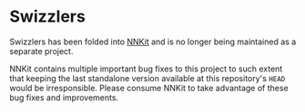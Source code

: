 Swizzlers
=========

Swizzlers has been folded into [NNKit](https://github.com/numist/NNKit) and is no longer being maintained as a separate project.

NNKit contains multiple important bug fixes to this project to such extent that keeping the last standalone version available at this repository's `HEAD` would be irresponsible. Please consume NNKit to take advantage of these bug fixes and improvements.
